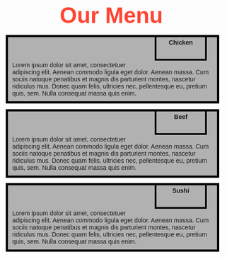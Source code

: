 <!-- Vanmathi -->
<!DOCTYPE html>
<html>
<head>
<title>Responsive Layout</title>
<meta name="viewport" content="width=device-width, initial-scale=1">
<link rel="stylesheet" type="text/css" href="style.css"><style>
{
  box-sizing: border-box;
}
body{
	margin: 0;
	padding: 0;
  font-family: "Comic Sans MS", cursive, sans-serif;
}
.row{
  margin-top: 5%;
  margin-bottom: 5%;
}
h1 {
  margin-bottom: 15px;
  text-align: center;
  color: #ff4532;
  font-size: 50px;
}
.box{
  width: 100%;
  overflow: none;
}
.content-name{
  overflow: none;
  text-align: center;
  border: 4px solid black;
  width: 100px;
  height: 40px;
  padding: 5px;
  float: right;
  margin-right: 36px;
  margin-top: 0px;
  font-weight: bold;
  position: relative;
}
.content{
  border: 5px solid black;
  width: 90%;
  height: auto;
  margin: 2.5%;
  color: black
  font-size: 25px;
  padding: 2%;
  padding-top: 55px;
  background-color: rgba(0,0,0,0.3);

.name1{
  background-color: #FFB6C1;
}
.name2{
  color: white;
  background-color: #FF0000;
}
.name3{
  background-color: #FFFF00;
}
@media (min-width: 992px){
  .col-lg-4 {
  	float: left;
    width: 33.33%;
  }
}
@media (min-width: 768px) and (max-width: 991px) {
  .col-md-6,.col-md-12 {
    float: left;
  }
  .col-md-6 {
    width: 50%;
  }
  .col-md-12 {
    margin-left: -10px;
    width: 100%;
  }
  .name3{
    margin-right: 65px;
    width: 100px;
  }
}
@media (min-width: 0px) and (max-width: 767px) {
  .col-sm-12 {
  	float: left;
    width: 100%;
  }
  .content-name{
    margin-right: 30px;
  }
}
</Style>
</head>
<body>
<h1>Our Menu</h1>
  <div class="col-lg-4 col-md-6 col-sm-12">
  	<div class="box">
  		<p class="content-name name1">Chicken</p>
  		<p class="content">Lorem ipsum dolor sit amet, consectetuer adipiscing elit. Aenean commodo ligula eget dolor. Aenean massa. Cum sociis natoque penatibus et magnis dis parturient montes, nascetur ridiculus mus. Donec quam felis, ultricies nec, pellentesque eu, pretium quis, sem. Nulla consequat massa quis enim.</p>
  	</div>
  </div>
  <div class="col-lg-4 col-md-6 col-sm-12">
  	<div class="box">
   		<p class="content-name name2">Beef</p>
   		<p class="content">Lorem ipsum dolor sit amet, consectetuer adipiscing elit. Aenean commodo ligula eget dolor. Aenean massa. Cum sociis natoque penatibus et magnis dis parturient montes, nascetur ridiculus mus. Donec quam felis, ultricies nec, pellentesque eu, pretium quis, sem. Nulla consequat massa quis enim.</p>
  	</div>
  </div>
  <div class="col-lg-4 col-md-12 col-sm-12">
  	<div class="box">
  		<p class="content-name name3">Sushi</p>
  		<p class="content">Lorem ipsum dolor sit amet, consectetuer adipiscing elit. Aenean commodo ligula eget dolor. Aenean massa. Cum sociis natoque penatibus et magnis dis parturient montes, nascetur ridiculus mus. Donec quam felis, ultricies nec, pellentesque eu, pretium quis, sem. Nulla consequat massa quis enim.</p>
  	</div>	
  </div>
</body>
</html>
